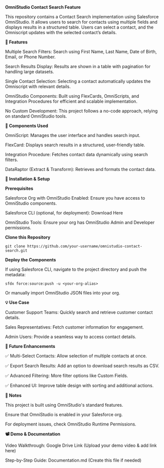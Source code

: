 **OmniStudio Contact Search Feature**

This repository contains a Contact Search implementation using Salesforce OmniStudio. It allows users to search for contacts using multiple fields and displays results in a structured table. Users can select a contact, and the Omniscript updates with the selected contact’s details.


**🚀 Features**

Multiple Search Filters: Search using First Name, Last Name, Date of Birth, Email, or Phone Number.

Search Results Display: Results are shown in a table with pagination for handling large datasets.

Single Contact Selection: Selecting a contact automatically updates the Omniscript with relevant details.

OmniStudio Components: Built using FlexCards, OmniScripts, and Integration Procedures for efficient and scalable implementation.

No Custom Development: This project follows a no-code approach, relying on standard OmniStudio tools.


**📂 Components Used**

OmniScript: Manages the user interface and handles search input.

FlexCard: Displays search results in a structured, user-friendly table.

Integration Procedure: Fetches contact data dynamically using search filters.

DataRaptor (Extract & Transform): Retrieves and formats the contact data.


**🔧 Installation & Setup**

**Prerequisites**

Salesforce Org with OmniStudio Enabled: Ensure you have access to OmniStudio components.

Salesforce CLI (optional, for deployment): Download Here

OmniStudio Tools: Ensure your org has OmniStudio Admin and Developer permissions.


**Clone this Repository**
```
git clone https://github.com/your-username/omnistudio-contact-search.git
```

**Deploy the Components**

If using Salesforce CLI, navigate to the project directory and push the metadata:
```
sfdx force:source:push -u <your-org-alias>
```

Or manually import OmniStudio JSON files into your org.


**💡 Use Case**

Customer Support Teams: Quickly search and retrieve customer contact details.

Sales Representatives: Fetch customer information for engagement.

Admin Users: Provide a seamless way to access contact details.


**🌟 Future Enhancements**

✅ Multi-Select Contacts: Allow selection of multiple contacts at once.

✅ Export Search Results: Add an option to download search results as CSV.

✅ Advanced Filtering: More filter options like Custom Fields.

✅ Enhanced UI: Improve table design with sorting and additional actions.


**📌 Notes**

This project is built using OmniStudio's standard features.

Ensure that OmniStudio is enabled in your Salesforce org.

For deployment issues, check OmniStudio Runtime Permissions.


**📽️ Demo & Documentation**

Video Walkthrough: Google Drive Link (Upload your demo video & add link here)

Step-by-Step Guide: Documentation.md (Create this file if needed)